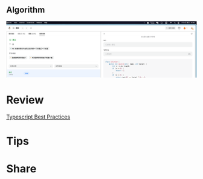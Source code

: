 ## Algorithm
![fengpu-2023-07-02-lca](../../images/temp/fengpu-2023-07-02-lca.png)

# Review
[Typescript Best Practices](https://medium.com/@sobitdaniel/typescript-best-practices-610e8facb8df)

# Tips


# Share
